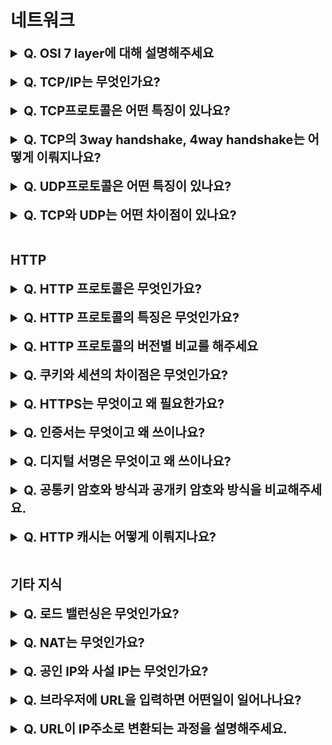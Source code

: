 # 네트워크

<details>
    <summary style="font-size : 20px;"><strong> Q. OSI 7 layer에 대해 설명해주세요</strong></summary></br>

OSI 7 Layer는 physical, link, network, transport, session, presentation, application layer로 구성되어있습니다.  

- Physical layer에서는 패킷을 전기적인 신호로 encoding하고 전기적인 신호를 패킷으로 decoding하는 과정을 진행합니다. 데이터를 전송하는 역할을 맡으며 하드웨어적으로 처리됩니다. (케이블, 허브, 리피터)
- Link layer에서는 Physical layer로 송수신되는 정보를 관리하여 안전하게 전달되도록 하는 역할입니다. 프레임에 Mac주소를 부여하고 에러 검출, 재전송의 기능을 갖고있습니다. (스위치, 브릿지)
- Network layer에서는 패킷을 전달하기위해 목적지 주소로 찾아가는 라우팅이 이뤄집니다. 
- Transport layer는 port번호를 사용해 어떤 프로세스에게 데이터를 전달할지 결정합니다. 메시지가 큰 경우 이를 나눠서 네트워크 계층으로 전달하고, 받은 패킷은 재조립하여 상위 계층으로 전달합니다.
- Session layer는 통신에 사용되는 세션을 만들고 없애는 역할을 합니다.
- Presentation layer는 데이터를 압축하고 데이터를 암호화, 복호화 하는 역할을 담당합니다.
- Application layer는 사용자 정의 애플리케이션이 실행되는 영역입니다.

</details></br>
    
<details>
    <summary style="font-size : 20px;"><strong> Q. TCP/IP는 무엇인가요?</strong></summary></br>
    
TCP/IP는 현대 인터넷에서 사용하는 네트워크 모델로서 network interface, internet, transport, application layer로 구성되어있습니다. TCP/IP는 패킷 통신 방식의 인터넷 프로토콜인 IP와 전송 계층의 TCP프로토콜로 이뤄져있습니다. IP는 패킷의 전달 여부와 순서를 보장하지않습니다. TCP는 IP위에서 동작하는 프로토콜로서 신뢰성있는 데이터 전송을 보장하고 패킷의 순서도 조립해줍니다. HTTP, FTP, SMTP등 많은 애플리케이션 프로토콜이 TCP, IP 프로토콜 위에서 동작하기 때문에 묶어서 TCP/IP라고 부르기도 합니다.

- network interface layer는 데이터의 물리적 전송을 담당하는 계층으로 OSI 7layer에서 물리 계층과 링크 계층에 해당됩니다. 
- internet layer는 패킷을 전달하기위해 목적지 주소로 찾아가는 역할을 담당합니다.
- transport layer는 데이터 전송을 담당하는 계층으로 대표적인 프로토콜로 TCP, UDP가 있습니다.
- application layer는 사용자 정의 애플리케이션이 실행되는 영역입니다.
</details></br>


<details>
    <summary style="font-size : 20px;"><strong> Q. TCP프로토콜은 어떤 특징이 있나요? </strong></summary></br>
    
TCP는 transport layer의 프로토콜로서 연결 지향형이며 신뢰성있는 데이터 전송 프로토콜입니다.

**TCP는 연결 지향형 프로토콜로서 가상회선방식을 사용합니다.**  
최초에 통신에서 3way handshake를 통해 논리적으로 가상회선을 만들어 통신에 사용합니다. 연결 종료 할 때는 4way handshake과정을 가집니다. 

**TCP는 신뢰성있는 데이터 전송 프로토콜입니다.**  
TCP는 패킷에 순서를 부여하고 수신측에서 재조립해 순서를 유지하며 오류가 난 데이터를 재전송합니다. 오류 상황은 패킷이 유실되거나, timeout, 부정 응답을 받은 상황이 있을 수 있습니다. 이때 TCP프로토콜은 재전송 기법을 사용합니다. 대표적으로 Go back N방식과 selective Repeat방식이 있는데, Go back N방식은 오류가 난 패킷 번호로부터 전체를 재전송하는 방식을 말합니다. 오류가 발생한 패킷 뒤에 정상적으로 도착한 패킷은 폐기되며 재전송되는 패킷을 기다립니다. Selective Repeat방식은 오류가 발생한 패킷만을 재전송합니다. 두 방식의 차이점은 Go Back N방식은 오류가 발생한 패킷 이후에 전체를 재전송하여 비효율적인면이 있지만 따로 버퍼를 관리가 필요 없습니다. Selective Repeat 방식은 오류가 발생한 패킷을 다시 재정렬해야하기 때문에 버퍼를 관리해야합니다. 

**TCP는 흐름제어의 특징이 있습니다.**   
수신측에서 감당할 수 없을 정도의 많은 데이터를 받게되면 버퍼 오버플로우가 발생하는데 흐름제어는 이점을 해결해줍니다. 흐름제어에 stop and wait 방식을 사용해서 정상적으로 패킷을 수신했다는 응답을 받은 다음에야 데이터를 보내는 방식도 있고, slide window방식으로 일정 윈도우 크기만큼은 확인 응답없이 전송하고 확인 응답이 도착한 경우 window를 슬라이딩해가며 다음 패킷을 전송하는 방식이 있습니다. TCP프로토콜은 헤더에 window size를 지정하여 송신측과 수신측의 window size를 조절합니다.

**TCP는 혼잡제어의 특징도 있습니다.**   
네트워크는 다같이 나눠쓰는 자원으로서 네트워크의 과부하를 막기위해 혼잡제어가 사용됩니다. 네트워크에 부하가 있는 상황에서 window사이즈를 줄이는 방식을 사용합니다. Window size는 네트워크 혼잡도를 고려한 window사이즈와 수신측에서 보내준 윈도우 크기중 작은 것을 사용합니다. 혼잡 회피의 기본적인 철학은 네트워크가 혼잡하면 윈도우 사이즈를 줄이고 아니면 늘리자는 것입니다.  

AIMD방식은 네트워크에 문제가 없다면 혼잡 윈도우 크기를 1씩증가시키고 혼잡하다면 절반으로 줄이는 방식입니다. 나중에 네트워크에 진입하는 쪽이 불리하지만 시간이 지남에 따라 윈도우 크기가 평형상태로 수렴합니다. 네트워크에 문제가 없는 상황에서 초반에 대역폭을 제대로 활용하는데 시간이 걸린다는 단점이 있습니다.   

Slow start 방식은 네트워크에 문제가 없다면 지수적으로 윈도우 크기를 늘리고 혼잡하다면 크기를 1로 만드는 방식입니다.
혼잡제어 정책에는 3ack duplicate, time out, threshold가 사용됩니다.
3ack duplicate는 네트워크에 문제가 발생해 3번의 같은 패킷 번호로 ack가 응답한 상황을 의미합니다. 이런 상황에서는 time out을 기다리지 않고 빠른 재전송을 사용합니다.
Threshold는 혼잡 윈도우크기의 임계점을 말합니다.
혼잡제어 정책은 여러가지가 있지만 기본적으로 네트워크가 혼잡하면 윈도우 사이즈를 줄이고 아니면 늘리는 철학을 가지며 3ack duplicate, time out, threshold등을 고려해 장애 상황판단하고 윈도우 사이즈를 조절합니다.

</details></br>


<details>
    <summary style="font-size : 20px;"><strong> Q. TCP의 3way handshake, 4way handshake는 어떻게 이뤄지나요?</strong></summary></br>

3way handshake
1. 클라이언트는 SYN 패킷을 전송하여 접속을 요청합니다. 클라이언트는 SYN패킷을 보냄과 동시에 SYN_SENT상태가 되고 SYN/ACK응답을 기다립니다.
2. 서버는 SYN 패킷을 받고 클라이언트에게 요청을 수락하는 ACK/SYN패킷을 보냅니다. 이때 서버는 SYN_RCVD상태로 클라이언트의 ACK패킷을 기다립니다.
3. 클라이언트는 ACK패킷을 보낸다. 서버에서 ACK패킷을 받게되면 ESTABLISHED상태가 되고 데이터 통신을 시작한다.

4way handshake
1. 클라이언트는 접속 종료를 위해 서버에게 FIN을 보내고 FIN_WAIT1상태가 됩니다.
2. 서버는 클라이언트가 접속을 종료한다는 것을 알게되고 CLOSE_WAIT상태로 변경한뒤 ACK 패킷을 보낸다. 
3. ACK를 받은 클라이언트는 FIN_WAIT2상태가 되고 서버는 close()함수를 호출한 뒤 FIN패킷을 보낸다. 이때, 서버는 LAST_ACK상태가 된다.
4. 서버가 보낸 FIN패킷을 수신하면 클라이언트는 ACK를 보내고 TIME_WAIT상태가 된다.
5. 서버는 ACK를 받고 CLOSED상태가 된다.

</details></br>

<details>
    <summary style="font-size : 20px;"><strong> Q. UDP프로토콜은 어떤 특징이 있나요?</strong></summary></br>
    
UDP는 transport layer에서 데이터를 데이터그램 단위로 처리하는 프로토콜로서 비연결형, 비신뢰성 전송 프로토콜입니다.
UDP는 데이터 전송 방식으로 데이터그램방식을 선택합니다. TCP와는 다르게 패킷 전송시마다 경로는 독립적이며 패킷 또한 독립적인 관계를 지닙니다.

UDP는 재전송, 혼잡제어, 연결 과정등이 없기 때문에 TCP에 비해 통신속도가 빠른 특징을 가지고 있습니다. 하지만 비신뢰성 프로토콜로서 데이터의 신뢰성보다 연속성이 중요한 스트리밍 서비스에 사용됩니다.


</details></br>

<details>
    <summary style="font-size : 20px;"><strong> Q. TCP와 UDP는 어떤 차이점이 있나요?</strong></summary></br>
    
TCP와 UDP는 체크섬을 이용하여 데이터 오류검사하며 port번호를 통해 주소를 지정하는 공통점이 있습니다. 
차이점은 TCP는 가상 회선방식의 연결형이지만 UDP는 데이터그램 방식의 비연결형 프로토콜이고 TCP는 패킷 순서를 보장하고 
재전송을 통해 신뢰성있는 데이터 전송프로토콜이지만 UDP는 패킷 순서를 보장하지 않고 수신여부를 확인하지 않습니다.
그렇기 때문에 UDP는 속도면에서는 빠르다고 할 수 있습니다. 통신 방식은 TCP는 1:1통신만 가능하지만 UDP는 1:1, 1:N, N:N통신 모두 가능합니다.

</details></br>

## HTTP
<details>
    <summary style="font-size : 20px;"><strong> Q. HTTP 프로토콜은 무엇인가요?</strong></summary></br>
    
인터넷 상에서 클라이언트와 서버가 자원을 주고 받을 때 쓰는 프로토콜을 말합니다. 
</details></br>

<details>
    <summary style="font-size : 20px;"><strong> Q. HTTP 프로토콜의 특징은 무엇인가요?</strong></summary></br>
    
**비연결성**  
비연결성은 클라이언트와 서버 사이에서 요청과 응답이 종료되면 연결을 끊는 성질입니다.
비연결성의 장점은 연결 유지를 위한 리소스가 불 필요하다는 점있습니다. 반면 동일한 클라이언트가 지속적으로 연결 해제를 반복하면 그에 따른 오버헤드가 발생하는 단점이 있습니다. 이에 대한 해결책으로 keep alive 속성이 있습니다. time out과 max connection수를 설정해 이전에 사용했던 연결을 재사용할 있습니다.

**stateless**    
상태를 유지하지 않는 성질입니다. 상태를 유지하지 않기 때문에 서버는 클라이언트가 이전에 접속한 클라이언트인지 확인할 수 없습니다. 이런 특징으로 웹사이트에 로그인했을 때, 다른 페이지로 이동하면 로그인이 해제되는 문제가 발생합니다. 이에 대한 해결책으로 쿠키와 세션이있습니다.

**응답 상태 코드**      
서버는 요청에 대한 처리 상태를 숫자로서 반환하는데 이것을 상태 코드라고 합니다.
상태 코드에 대한 요약은 아래와 같습니다.  
100 ~ 109 : 요청을 받았으며 작업을 계속진행  
200 ~ 206 : 요청 성공   
300 ~ 305 : 리다이렉션   
400 ~ 415 : 클라이언트 에러   
500 ~ 505 : 서버에러   
 
**HTTP 메서드**      
클라이언트는 서버에 요청할 때 어떤 행위를 목적으로 요청을 전송하는 것인지 http메서드를 통해 명시할 수 있습니다.   
HEAD : 서버 응답이 메시지 본문없이 헤더만을 반환  
GET : 서버에게 리소스 조회        
POST : 서버에게 데이터를 메시지 body에 담아 전송, 리소스 저장   
PUT : 리소스 수정  
DELETE : 리소스 삭제    
OPTIONS : 서버가 어떤 메서드를 지원하는지 조회    

**HTTP 메시지**    
HTTP 메시지는 시작 라인(Request Line), 헤더 (Header), 본문 (Body)로 구성되어 있습니다.
Request Line은 요청시 http method, url, 프로토콜 버전, 응답시 프로토콜 버전과 상태코드가 포함됩니다.  
Header는 패킷에 대한 메타데이터를 담고 있습니다.  
Body는 메시지의 본문을 담습니다(생략 가능)
</details></br>


<details>
    <summary style="font-size : 20px;"><strong> Q. HTTP 프로토콜의 버전별 비교를 해주세요 </strong></summary></br>
    
**HTTP 0.9**  
단순한 get방식만 가능하고 http 헤더가 없었으며 html문서만 전송이 가능했습니다.

**HTTP 1.0** 
상태코드, HTTP헤더가 추가됐고 헤더의 Content-Type으로 HTML이외에 다른 문서들도 전송이 가능해졌습니다. 또한, POST, HEAD 메서드가 추가되었습니다.

**HTTP 1.1**  
OPTION, PUT, DELETE, TRACE메서드가 추가되었습니다.  

**Keep-alive**  
Keep-alive 속성이 추가되서 매 요청 마다 TCP connection을 새로 만드는 대신 일정 시간안에 재요청이 발생하면 기존의 connection을 활용하도록 하는 기능이 추가되었습니다. 

**파이프 라인**   
HTTP1.1는 기본적으로 연결당 하나의 요청과 응답을 처리하기 때문에 동시 전송 문제와 다수의 리소스를 처리하는데 있어 성능 이슈가있습니다. HTTP1.1은 파이프 라인 구조로 이런 문제를 해결하고자 했습니다. 하나의 커넥션에서 여러개의 요청과 응답을 받을 수 있으며 이전 요청의 완료를 기다리지 않고 다음 요청을 전송할 수 있습니다. 하지만, 응답은 서버의 요청 순서에 맞게 반환되야합니다. 따라서 앞선 요청에 대한 응답이 지연되는 상황이라면 그 이후 응답도 영향을 받습니다. (head of blocking 문제) 

**HTTP 2**  
HTTP2는 tls적용이 필수는 아니지만 대부분 브라우저에서 tls가 적용되어있지 않으면 HTTP1.1로 동작합니다. 

**Multiplexed Streams**    
HTTP2는 데이터의 전송 단위에서 변화가 있는데 프레임이라는 데이터 전송단위를 사용합니다. 이 프레임이 모여 하나의 요청, 응답을 의미하는 메시지를 구성하고 메시지가 모여 스트림을 구성합니다. 하나의 커넥션에서는 여러 스트림이 존재할 수 있고 스트림간 순서가 뒤섞일 수 있는데, 프레임에는 프레임 헤더가 존재하여 이를 통해 스트림을 식별할 수 있습니다. 이러한 방식은 HTTP 메시지를 독립된 프레임으로 세분화하고 이 프레임을 인터리빙한 다음, 다른 쪽에서 다시 조립할 수 있기 때문에 여러 요청과 응답을 차단없이 단일 연결을 사용해서 병렬적으로 전달할 수 있습니다. 

**헤더 압축**    
HTTP1.1은 여러 요청에서 쿠키 정보를 포함하여 동일한 헤더를 중복해서 전송하여 데이터 전송량이 많았습니다. HTTP2는 Header Table을 사용해서 중복 Header는 index값을 전송하고 중복되지않은 Header정보는 허프만 코드로 인코딩하여 필드의 개별 값을 압축합니다. 이러한 방식을 HPACK 압축 방식으로 부르고 전송되는 데이터의 양을 줄일 수 있습니다.

**서버 푸시**  
기존의 http 1.1버전에서 하나의 요청에대해 하나의 응답을 반환했다면 HTTP 2는 server push를 사용해서 클라이언트가 요청한 리소스 이외에도 다른 리소스를 포함하여 응답할 수 있습니다. HTTP1.1에서는 HTML문서를 요청하면 브라우저에서 태그를 파싱하고 추가적으로 필요한 리소스를 다시 요청하지만, HTTP2는 이런 추가적인 리소스를 포함해서 응답해줄 수 있습니다. 따라서 하나의 요청에 여러 응답을 반환할 수 있어 데이터 전송효율을 높일 수 있습니다. (PUSH_PROMISE 프레임을 사용하면 서버가 푸시한 리소스를 요청하지 않도록 할 수 있음)

</details></br>

<details>
    <summary style="font-size : 20px;"><strong> Q. 쿠키와 세션의 차이점은 무엇인가요?</strong></summary></br>
    
쿠키는 key, value형태의 데이터입니다. 브라우저에 쿠키를 저장하고 서버로 요청시 쿠키와 함께 전송하는 방식입니다. 브라우저를 종료해도 만료시간이 지나지않으면 쿠키가 삭제되지않습니다.

세션은 서버에 사용자의 정보를 저장하는 구조입니다. 서버가 세션을 관리해야하므로 사용자가 늘어날 시 서버에 부담을 줄 있습니다. 클라이언트는 서버에 접속하면 세션 id를 발급받고 세션 id에 대해 쿠키를 만들어 저장합니다. 이후 이 쿠키를 서버로 요청할 때 같이 전송합니다. 브라우저를 종료하면 만료시간에 상관없이 쿠키가 삭제됩니다.

세션도 결국 쿠키를 사용하지만 둘의 차이점은 정보가 저장되는 위치입니다. 또한, 라이프사이클이 다릅니다. 세션이 서버에서 처리되기 때문에 보안면에서 우수하지만 세션이 많을수록 서버에 부하가 발생합니다.

</details></br>

<details>
    <summary style="font-size : 20px;"><strong> Q. HTTPS는 무엇이고 왜 필요한가요?</strong></summary></br>
    
Https는 기존 http프로토콜에 ssl, tls계층을 추가한 프로토콜 입니다. https가 등장한 이유는 http가 보안상 취약하기 때문입니다. 
http의 문제점은 암호화 되지 않은 평문으로 도청이 가능하며, 통신 상대를 확인하지 않기 때문에 위장한 상대에게 요청,응답을 보낼 수도 있고, 
메시지의 내용이 변조되어 도착하는 중간자 공격을 받을 수 도 있습니다. https는 공개키, 공통키를 사용한 방식으로 메시지를 암호화하고, 
인증서를 통해 통신 상대를 증명하며, 디지털 서명을 통해 데이터 위조를 확인할 수 있습니다.
</details></br>

<details>
    <summary style="font-size : 20px;"><strong> Q. 인증서는 무엇이고 왜 쓰이나요?</strong></summary></br>
    
https에서 통신상대를 확인할 때 인증서가 사용됩니다. 인증서가 사용되는 절차는 다음과 같습니다.
먼저, 서버는 서버의 정보와 공개키를 CA(제 3 인증기관)에 제출합니다. 인증기관에서는 공개키에 디지털 서명을하고 공개키를 담은 인증서를 만들어 발급해줍니다. 
서버는 클라이언트의 요청이오면 인증서를 전송하고, 클라이언트는 사전에 브라우저에 내장된 인증기관의 공개키를 사용해 복호화합니다. 
이 작업을 통해 웹서버의 공개키를 인증기관이 진짜 인증했다는 사실을 파악하며 서버의 공개키를 신뢰할 수 있습니다. 
</details></br>

<details>
    <summary style="font-size : 20px;"><strong> Q. 디지털 서명은 무엇이고 왜 쓰이나요?</strong></summary></br>
    
디지털 서명은 메시지의 위조를 검증하는데 사용합니다. 송신자의 원본 데이터를 해싱하고 private key로 암호화합니다. 
암호화된 내용을 메시지에 추가해 전송하면 수신자는 송신자의 public key로 암호화된 메시지를 복호화합니다.
복호화된 메시지와 원본 데이터를 해싱한 결과가 같으면 데이터의 변조가 이뤄지지 않았다는 사실을 알 수 있습니다.
</details></br>

<details>
    <summary style="font-size : 20px;"><strong> Q. 공통키 암호와 방식과 공개키 암호와 방식을 비교해주세요.</strong></summary></br>
    
공통키 방식은 클라이언트와 서버가 동일한 키를 암호화, 복호화에 사용합니다. 공통키 방식에는 딜레마가 존재하는데, 키를 교환하지 않으면 암호화 통신을 할 수 없고, 키를 교환한다면 공통키는 탈취당할 위험이 있습니다.   
공개키 암호화 방식은 누구에게나 공개하는 공개키와 비밀키를 가지고 암호화를 진행합니다. 클라이언트는 서버의 공개키로 메시지를 암호화하고 서버는 비밀키로 내용을 복호화합니다. 비밀키를 전달하는 과정이 없어 안전한 방식이지만 처리 속도가 느립니다.
https는 두 방식을 혼합하여 사용합니다. 안전한 키 교환을 위해 공개키 암호화 방식으로 공통키를 교환하는 과정을 거치고 그 이후에는 공통키로 통신합니다. 
</details></br>

<details>
    <summary style="font-size : 20px;"><strong> Q. HTTP 캐시는 어떻게 이뤄지나요?</strong></summary></br>
    
HTTP 캐시는 헤더에 관련 값을 설정하므로서 캐시할 수 있습니다.

**Last Modified : 마지막 수정 시간**
1.	브라우저는 최초의 응답을 받은 last modified를 if-modified-since헤더에 포함 시켜 요청을 전송
2.	서버측에서 파일의 수정 시간을 확인해보고 if-modified-since와 동일하다면 304 not modified응답, 다르면 200 ok 응답과 새로운 last-modified를 응답 헤더에 전송
3.	브라우저는 304라면 캐시된 컨텐츠를 로드, 200이라면 새로 컨텐츠를 받은 뒤 last-modified를 업데이트  

**Etag : 리소스에 대한 고유 값**
1.	브라우저는 최초 응답으로 받은 etag를 if-none-match라는 헤더에 포함시켜 페이지를 요청
2.	서버는 요청 파일의 etag값을 if-none-match에 담긴 값과 비교해서 동일하면 304 not modified,  다르면 200 ok와 새로운 etag값을 헤더에 담아 응답
3.	브라우저는 304라면 캐시된 컨텐츠를 로드, 200이라면 새로 컨텐츠를 받은 뒤 last-mofified를 업데이트 


**Expire : 캐시 만료 시간**
1.	브라우저는 최초 받은 expires 시간을 비교해서 기간 내라면 서버에게 요청을 보내지 않고 바로 캐시된 컨텐츠를 로드합니다. 만약 기간이 만료되었다면 저장된 캐시에 대한 validation 작업을 수행합니다.

**Cache Controll : 캐시 매커니즘을 정하는 헤더, no-cache, no-store, max-age등을 설정가능**
1.	브라우저는 최초 응답 시 받은 Cache-control중 max-age값을 GMT와 비교해서 기간내 라면 서버를 거치치않고 캐시된 컨텐츠를 로드합니다. 만약 기간이 만료되었다면 저장된 캐시에대한 validation 작업을 수행합니다.

Cache Controll의 max-age는 Expire보다 우선시 됩니다.


</details></br>

## 기타 지식
<details>
    <summary style="font-size : 20px;"><strong> Q. 로드 밸런싱은 무엇인가요?</strong></summary></br>
    
로드 밸런서는 부하를 분산하는 역할을 합니다. 서버의 규모가 커질수록 scale out하여 서버를 증설할 수 있는데 로드 밸런서는 여러 서버에 대하여 요청을 나눠주는 기능을 수행합니다.

로드 밸런서 알고리즘에는 RR, WRR, IP Hash, Least Connection방식등이 있습니다. RR는 여러 서버에 대하여 순차적으로 부하를 분산하는 방식이고 WRR은 RR방식에 가중치를 주어 부하를 분산합니다. RR방식은 서버 스펙이 유사할 때, WRR방식은 서버 사양에 차이가 있을 떄 활용합니다. IP HASH방식은 ip주소를 해싱하여 특정 서버로 연결해줍니다. 같은 ip에 대해 동일한 서버와의 연결을 보장합니다. least connection방식은 요청이 들어온 시점에서 가장 적은 연결상태를 보이는 서버에게 요청을 보냅니다.
</details></br>

<details>
    <summary style="font-size : 20px;"><strong> Q. NAT는 무엇인가요? </strong></summary></br>
    
NAT는 Network Address Translation으로 네트워크 주소를 변환하는 기술을 의미합니다. NAT는 사설 ip와 공인 ip사이에 변환을 담당합니다. 즉, 내부망에서는 사설 IP를 사용하고 외부와 통신할 때 NAT를 거쳐 공인 IP주소로 변환합니다. 외부와 통신하는 관점에서 내부 사설 IP를 노출하지 않아 보안에 유리합니다. NAT는 static NAT, dynamic NAT, PAT등의 방식이 있습니다. Static NAT는 1:1통신에 사용되며 사설 IP와 공인 IP가 1:1로 대응하여 외부에서도 사설IP로 접근 할 수 있게 하는 방식입니다. Dynamic NAT는 공인 IP주소 보다 사설 IP주소가 많을 때 사용하는 방식으로, 공인 IP를 pool로 만들어 주소를 mapping시키는 작업을 진행합니다. NAT테이블에 매핑정보를 동적으로 기록하는 방식입니다. PAT방식은 1:N방식으로 사용되며 하나의 공인 IP에 포트번호를 할당하여 사설 IP와 연결하는 방식을 말합니다. 
</details></br>

<details>
    <summary style="font-size : 20px;"><strong> Q. 공인 IP와 사설 IP는 무엇인가요?</strong></summary></br>
    
공인 아이피는 세계에서 단 하나만 존재하는 IP주소입나다. ISP(인터넷 서비스 공급자)로부터 공인 ip할당 받고 공인 ip를 사용하여 외부와 통신할 수 있습니다.
사설 아이피는 공인 ip의 부족으로 사설 ip의 개념이 등장했습니다. 공유기를 이용해 만들 수 있는 가상의 IP주소로서 가상ip, 로컬 ip라고도 불리며 외부에서 사설 ip에 직접 접근할 수 없습니다. 
먼저 공인 IP에 접근한 뒤 사설 ip에 접근 할 수 있습니다. 즉, 내부망 전용 ip라고 생각할 수 있습니다.

</details></br>

<details>
    <summary style="font-size : 20px;"><strong> Q. 브라우저에 URL을 입력하면 어떤일이 일어나나요?</strong></summary></br>
    
1. 브라우저에 url을 입력합니다.     
2. 브라우저에서는 url의 내용을 파싱하여 프로토콜, url, 포트번호등의 정보를 확인합니다.   
3. HSTS를 조회합니다. HSTS는 요청하는 서버에서 HTTPS통신을 사용한다고 브라우저에 알리는 보안기능으로서 HSTS목록에 있다면 요청을 HTTPS로 보냅니다.    
4. DNS서버를 사용하여 도메인 주소를 IP로 변환합니다.  
5. ARP를 통해 IP주소를 MAC주소로 변환합니다. ARP는 네트워크 계층의 주소와 링크 계층 주소 사이의 변환을 담당하는 IP프로토콜입니다. 랜카드에 있는 MAC주소를 얻어옵니다.      
6. 데이터를 전송하기위해 소켓을 열고 대상서버와 TCP프로토콜을 사용해 연결합니다.  이 과정에서 3way handshake가 일어납니다. 만약 https통신을 사용한다면 추가적으로 SSL 네고시에이션 과정을 거칩니다.   
7. https/ http 프로토콜을 사용하여 요청, 응답합니다.   
8. 통신이 종료되면 연결을 해제하기 위해 4way handshake가 수행됩니다.   
9. 브라우저에서 수신한 응답을 해석해서 랜더링해줍니다.     
</details></br>


<details>
    <summary style="font-size : 20px;"><strong> Q. URL이 IP주소로 변환되는 과정을 설명해주세요.</strong></summary></br>
    
1. 브라우저에 URL을 입력하면 Local DNS서버를 확인하고 캐시된 값이 있으면 IP주소를 반환합니다. 
2. 캐시된 값이 없다면 요청은 root name server로 전달하고 IP주소에 대한 정보가 없다면 TLD 네임서버에 IP주소를 요청합니다.
3. TLD 네임서버에서 IP주소에 대한 정보가 없다면 해당 도메인을 관리하는 DNS서버의 정보를 전달합니다.
4. 해당 도메인을 관리하는 DNS서버에 ip주소를 질의하고 Local DNS서버는 응답을 받습니다.
5. Local DNS서버는 도메인에대한 ip주소를 캐싱하고 ip주소를 전달합니다.
</details></br>


